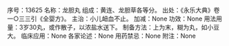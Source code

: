 序号：13625
名称：龙胆丸
组成：黄连、龙胆草各等分。
出处：《永乐大典》卷一○三三引《全婴方》。
主治：小儿衄血不止。
加减：None
功效：None
用法用量：3岁30丸，或作散子，以浓盐水送下。
制备方法：上为末，糊为丸，如小豆大。
临床应用：None
各家论述：None
用药禁忌：None
附注：None
